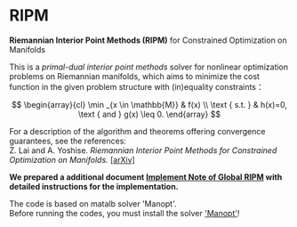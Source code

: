 # RIPM

**Riemannian Interior Point Methods (RIPM)** for Constrained Optimization on Manifolds

This is a *primal-dual interior point methods* solver for nonlinear
optimization problems on Riemannian manifolds, which aims to minimize the
cost function in the given problem structure with (in)equality constraints：

$$
\begin{array}{cl}
\min _{x \in \mathbb{M}} & f(x) \\
\text { s.t. } & h(x)=0, \text { and } g(x) \leq 0.
\end{array}
$$

For a description of the algorithm and theorems offering convergence guarantees, see the references:\
Z. Lai and A. Yoshise. *Riemannian Interior Point Methods for Constrained Optimization on Manifolds.* [[arXiv]](https://arxiv.org/abs/2203.09762)

**We prepared a additional document [Implement Note of Global RIPM](Implement_Note_of_Global_RIPM.pdf) with detailed instructions for the implementation.**

The code is based on matalb solver 'Manopt'.\
Before running the codes, you must install the solver ['Manopt'](https://www.manopt.org/tutorial.html)!
